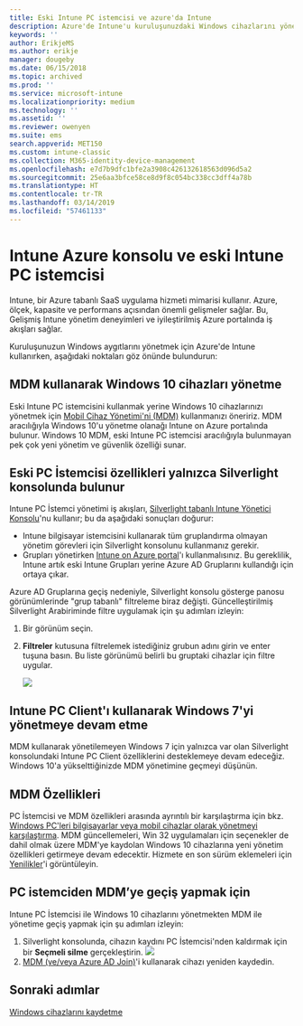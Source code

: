 ```yaml
---
title: Eski Intune PC istemcisi ve azure'da Intune
description: Azure'de Intune'u kuruluşunuzdaki Windows cihazlarını yönetmek için kullanırken dikkat edilecek hususlar.
keywords: ''
author: ErikjeMS
ms.author: erikje
manager: dougeby
ms.date: 06/15/2018
ms.topic: archived
ms.prod: ''
ms.service: microsoft-intune
ms.localizationpriority: medium
ms.technology: ''
ms.assetid: ''
ms.reviewer: owenyen
ms.suite: ems
search.appverid: MET150
ms.custom: intune-classic
ms.collection: M365-identity-device-management
ms.openlocfilehash: e7d7b9dfc1bfe2a3908c426132618563d096d5a2
ms.sourcegitcommit: 25e6aa3bfce58ce8d9f8c054bc338cc3dff4a78b
ms.translationtype: HT
ms.contentlocale: tr-TR
ms.lasthandoff: 03/14/2019
ms.locfileid: "57461133"
---
```

# <a name="intune-on-azure-console-and-legacy-intune-pc-client"></a>Intune Azure konsolu ve eski Intune PC istemcisi

Intune, bir Azure tabanlı SaaS uygulama hizmeti mimarisi kullanır. Azure, ölçek, kapasite ve performans açısından önemli gelişmeler sağlar. Bu, Gelişmiş Intune yönetim deneyimleri ve iyileştirilmiş Azure portalında iş akışları sağlar. 

Kuruluşunuzun Windows aygıtlarını yönetmek için Azure'de Intune kullanırken, aşağıdaki noktaları göz önünde bulundurun:

## <a name="manage-windows-10-devices-by-using-mdm"></a>MDM kullanarak Windows 10 cihazları yönetme

Eski Intune PC istemcisini kullanmak yerine Windows 10 cihazlarınızı yönetmek için [Mobil Cihaz Yönetimi'ni (MDM)](https://docs.microsoft.com/intune/device-restrictions-windows-10) kullanmanızı öneririz. MDM aracılığıyla Windows 10'u yönetme olanağı Intune on Azure portalında bulunur. Windows 10 MDM, eski Intune PC istemcisi aracılığıyla bulunmayan pek çok yeni yönetim ve güvenlik özelliği sunar.

## <a name="legacy-pc-client-features-are-only-available-in-the-silverlight-console"></a>Eski PC İstemcisi özellikleri yalnızca Silverlight konsolunda bulunur

Intune PC İstemci yönetimi iş akışları, [Silverlight tabanlı Intune Yönetici Konsolu](https://manage.microsoft.com/)'nu kullanır; bu da aşağıdaki sonuçları doğurur:

- Intune bilgisayar istemcisini kullanarak tüm gruplandırma olmayan yönetim görevleri için Silverlight konsolunu kullanmanız gerekir.
- Grupları yönetirken [Intune on Azure portal](https://portal.azure.com/)'ı kullanmalısınız. Bu gereklilik, Intune artık eski Intune Grupları yerine Azure AD Gruplarını kullandığı için ortaya çıkar. 

Azure AD Gruplarına geçiş nedeniyle, Silverlight konsolu gösterge panosu görünümlerinde "grup tabanlı" filtreleme biraz değişti. Güncelleştirilmiş Silverlight Arabiriminde filtre uygulamak için şu adımları izleyin:

1. Bir görünüm seçin.
2. **Filtreler** kutusuna filtrelemek istediğiniz grubun adını girin ve enter tuşuna basın. Bu liste görünümü belirli bu gruptaki cihazlar için filtre uygular.

   ![](media/intune-legacy-pc-client/image01.png)


## <a name="continue-to-manage-windows-7-by-using-intune-pc-client"></a>Intune PC Client'ı kullanarak Windows 7'yi yönetmeye devam etme

MDM kullanarak yönetilemeyen Windows 7 için yalnızca var olan Silverlight konsolundaki Intune PC Client özelliklerini desteklemeye devam edeceğiz. Windows 10'a yükselttiğinizde MDM yönetimine geçmeyi düşünün.

## <a name="mdm-capabilities"></a>MDM Özellikleri

PC İstemcisi ve MDM özellikleri arasında ayrıntılı bir karşılaştırma için bkz. [Windows PC'leri bilgisayarlar veya mobil cihazlar olarak yönetmeyi karşılaştırma](pc-management-comparison.md). MDM güncellemeleri, Win 32 uygulamaları için seçenekler de dahil olmak üzere MDM'ye kaydolan Windows 10 cihazlarına yeni yönetim özellikleri getirmeye devam edecektir. Hizmete en son sürüm eklemeleri için [Yenilikler](https://docs.microsoft.com/intune/whats-new)'i görüntüleyin.

## <a name="switch-from-pc-client-to-mdm"></a>PC istemciden MDM’ye geçiş yapmak için

Intune PC İstemcisi ile Windows 10 cihazlarını yönetmekten MDM ile yönetime geçiş yapmak için şu adımları izleyin:

1. Silverlight konsolunda, cihazın kaydını PC İstemcisi'nden kaldırmak için bir **Seçmeli silme** gerçekleştirin.
  ![](media/intune-legacy-pc-client/image02.png)
2. [MDM (ve/veya Azure AD Join)](https://docs.microsoft.com/intune/windows-enroll)'i kullanarak cihazı yeniden kaydedin. 

## <a name="next-steps"></a>Sonraki adımlar
[Windows cihazlarını kaydetme](https://docs.microsoft.com/intune/windows-enroll)

 
